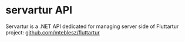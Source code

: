 # servartur API
Servartur is a .NET API dedicated for managing server side of Fluttartur project: [github.com/mteblesz/fluttartur](https://github.com/mteblesz/fluttartur)
